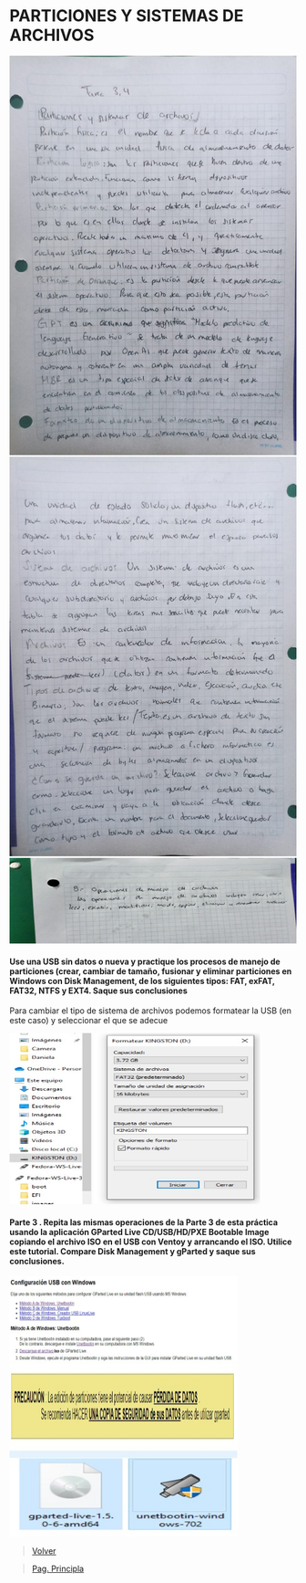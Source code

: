 # PARTICIONES Y SISTEMAS DE ARCHIVOS

<img src="https://github.com/m0ii6s/README/blob/main/Imagenes/Tarea%203.4.jpeg" height="700" width="550">


<img src="https://github.com/m0ii6s/README/blob/main/Imagenes/Tarea%203.4%20().jpeg" height="700" width="550">

<img src="https://github.com/m0ii6s/README/blob/main/Imagenes/Tarea%203.4.1.jpeg" height="150" width="550">



#### Use una USB sin datos o nueva y practique los procesos de manejo de particiones (crear, cambiar de tamaño, fusionar y eliminar particiones en Windows con Disk Management, de los siguientes tipos: FAT, exFAT, FAT32, NTFS y EXT4. Saque sus conclusiones

Para cambiar el tipo de sistema de archivos podemos formatear la USB (en este caso) y seleccionar el que se adecue


<img src="https://github.com/m0ii6s/README/blob/main/Imagenes/Formatear.jpeg" height="300" width="440">

#### Parte 3 . Repita las mismas operaciones de la Parte 3 de esta práctica usando la aplicación GParted Live CD/USB/HD/PXE Bootable Image copiando el archivo ISO en el USB con Ventoy y arrancando el ISO. Utilice este tutorial. Compare Disk Management y gParted y saque sus conclusiones.

<img src="https://github.com/m0ii6s/README/blob/main/Imagenes/Gparted%201.jpeg" height="150" width="400">

<img src="https://github.com/m0ii6s/README/blob/main/Imagenes/Gparted%202.jpeg" height="150" width="400">

<img src="https://github.com/m0ii6s/README/blob/main/Imagenes/G%20parted%203.jpeg" height="150" width="400">

> [Volver](Tarea3-3.md)

> [Pag. Principla](README.md)
